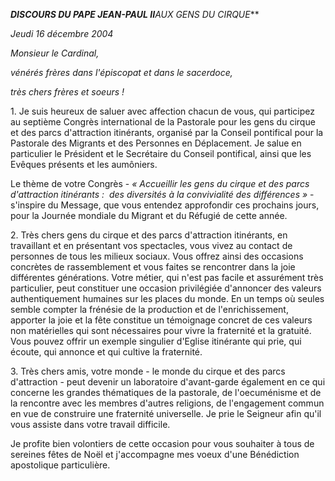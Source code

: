 ***DISCOURS DU PAPE JEAN-PAUL II**AUX GENS DU CIRQUE***

*Jeudi 16 décembre 2004*

*Monsieur le Cardinal,*

*vénérés frères dans l'épiscopat et dans le sacerdoce,*

*très chers frères et soeurs !*

1. Je suis heureux de saluer avec affection chacun de vous, qui participez au septième Congrès international de la Pastorale pour les gens du cirque et des parcs d'attraction itinérants, organisé par la Conseil pontifical pour la Pastorale des Migrants et des Personnes en Déplacement. Je salue en particulier le Président et le Secrétaire du Conseil pontifical, ainsi que les Evêques présents et les aumôniers.

Le thème de votre Congrès - *« *Accueillir les gens du cirque et des parcs d'attraction itinérants :  des diversités à la convivialité des différences* »* - s'inspire du Message, que vous entendez approfondir ces prochains jours, pour la Journée mondiale du Migrant et du Réfugié de cette année.

2. Très chers gens du cirque et des parcs d'attraction itinérants, en travaillant et en présentant vos spectacles, vous vivez au contact de personnes de tous les milieux sociaux. Vous offrez ainsi des occasions concrètes de rassemblement et vous faites se rencontrer dans la joie différentes générations. Votre métier, qui n'est pas facile et assurément très particulier, peut constituer une occasion privilégiée d'annoncer des valeurs authentiquement humaines sur les places du monde. En un temps où seules semble compter la frénésie de la production et de l'enrichissement, apporter la joie et la fête constitue un témoignage concret de ces valeurs non matérielles qui sont nécessaires pour vivre la fraternité et la gratuité. Vous pouvez offrir un exemple singulier d'Eglise itinérante qui prie, qui écoute, qui annonce et qui cultive la fraternité.

3. Très chers amis, votre monde - le monde du cirque et des parcs d'attraction - peut devenir un laboratoire d'avant-garde également en ce qui concerne les grandes thématiques de la pastorale, de l'oecuménisme et de la rencontre avec les membres d'autres religions, de l'engagement commun en vue de construire une fraternité universelle. Je prie le Seigneur afin qu'il vous assiste dans votre travail difficile.

Je profite bien volontiers de cette occasion pour vous souhaiter à tous de sereines fêtes de Noël et j'accompagne mes voeux d'une Bénédiction apostolique particulière.